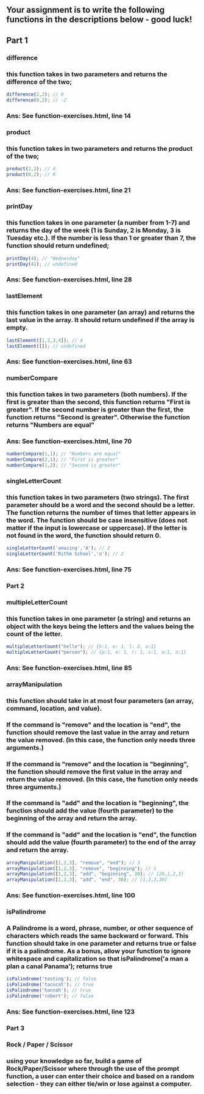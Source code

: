 ## Your assignment is to write the following functions in the descriptions below - good luck!

## Part 1
### difference
### this function takes in two parameters and returns the difference of the two;

```javascript
difference(2,2); // 0
difference(0,2); // -2
```
### Ans: See function-exercises.html, line 14

### product
### this function takes in two parameters and returns the product of the two;

```javascript
product(2,2); // 4
product(0,2); // 0
```
### Ans: See function-exercises.html, line 21

### printDay
### this function takes in one parameter (a number from 1-7) and returns the day of the week (1 is Sunday, 2 is Monday, 3 is Tuesday etc.). If the number is less than 1 or greater than 7, the function should return undefined;

```javascript
printDay(4); // "Wednesday"
printDay(41); // undefined
```
### Ans: See function-exercises.html, line 28


### lastElement
### this function takes in one parameter (an array) and returns the last value in the array. It should return undefined if the array is empty.

```javascript
lastElement([1,2,3,4]); // 4
lastElement([]); // undefined
```
### Ans: See function-exercises.html, line 63

### numberCompare
### this function takes in two parameters (both numbers). If the first is greater than the second, this function returns "First is greater". If the second number is greater than the first, the function returns "Second is greater". Otherwise the function returns "Numbers are equal"

### Ans: See function-exercises.html, line 70

```javascript
numberCompare(1,1); // "Numbers are equal"
numberCompare(2,1); // "First is greater"
numberCompare(1,2); // "Second is greater"
```

### singleLetterCount
### this function takes in two parameters (two strings). The first parameter should be a word and the second should be a letter. The function returns the number of times that letter appears in the word. The function should be case insensitive (does not matter if the input is lowercase or uppercase). If the letter is not found in the word, the function should return 0.

```javascript
singleLetterCount('amazing','A'); // 2
singleLetterCount('Rithm School','o'); // 2
```
### Ans: See function-exercises.html, line 75

### Part 2
### multipleLetterCount
### this function takes in one parameter (a string) and returns an object with the keys being the letters and the values being the count of the letter.

```javascript
multipleLetterCount("hello"); // {h:1, e: 1, l: 2, o:1}
multipleLetterCount("person"); // {p:1, e: 1, r: 1, s:1, o:1, n:1}
```
### Ans: See function-exercises.html, line 85

### arrayManipulation
### this function should take in at most four parameters (an array, command, location, and value).
### If the command is "remove" and the location is "end", the function should remove the last value in the array and return the value removed. (In this case, the function only needs three arguments.)
### If the command is "remove" and the location is "beginning", the function should remove the first value in the array and return the value removed. (In this case, the function only needs three arguments.)
### If the command is "add" and the location is "beginning", the function should add the value (fourth parameter) to the beginning of the array and return the array.
### If the command is "add" and the location is "end", the function should add the value (fourth parameter) to the end of the array and return the array.

```javascript
arrayManipulation([1,2,3], "remove", "end"); // 3
arrayManipulation([1,2,3], "remove", "beginning"); // 1
arrayManipulation([1,2,3], "add", "beginning", 20); // [20,1,2,3]
arrayManipulation([1,2,3], "add", "end", 30); // [1,2,3,30]
```
### Ans: See function-exercises.html, line 100

### isPalindrome
### A Palindrome is a word, phrase, number, or other sequence of characters which reads the same backward or forward. This function should take in one parameter and returns true or false if it is a palindrome. As a bonus, allow your function to ignore whitespace and capitalization so that isPalindrome('a man a plan a canal Panama'); returns true

```javascript
isPalindrome('testing'); // false
isPalindrome('tacocat'); // true
isPalindrome('hannah'); // true
isPalindrome('robert'); // false
```
### Ans: See function-exercises.html, line 123

### Part 3
### Rock / Paper / Scissor
### using your knowledge so far, build a game of Rock/Paper/Scissor where through the use of the prompt function, a user can enter their choice and based on a random selection - they can either tie/win or lose against a computer.